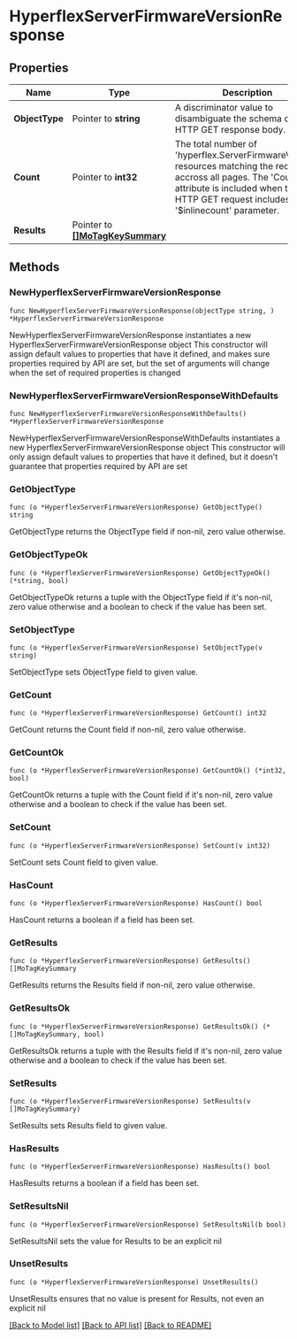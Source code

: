 # HyperflexServerFirmwareVersionResponse

## Properties

Name | Type | Description | Notes
------------ | ------------- | ------------- | -------------
**ObjectType** | Pointer to **string** | A discriminator value to disambiguate the schema of a HTTP GET response body. | 
**Count** | Pointer to **int32** | The total number of &#39;hyperflex.ServerFirmwareVersion&#39; resources matching the request, accross all pages. The &#39;Count&#39; attribute is included when the HTTP GET request includes the &#39;$inlinecount&#39; parameter. | [optional] 
**Results** | Pointer to [**[]MoTagKeySummary**](MoTagKeySummary.md) |  | [optional] 

## Methods

### NewHyperflexServerFirmwareVersionResponse

`func NewHyperflexServerFirmwareVersionResponse(objectType string, ) *HyperflexServerFirmwareVersionResponse`

NewHyperflexServerFirmwareVersionResponse instantiates a new HyperflexServerFirmwareVersionResponse object
This constructor will assign default values to properties that have it defined,
and makes sure properties required by API are set, but the set of arguments
will change when the set of required properties is changed

### NewHyperflexServerFirmwareVersionResponseWithDefaults

`func NewHyperflexServerFirmwareVersionResponseWithDefaults() *HyperflexServerFirmwareVersionResponse`

NewHyperflexServerFirmwareVersionResponseWithDefaults instantiates a new HyperflexServerFirmwareVersionResponse object
This constructor will only assign default values to properties that have it defined,
but it doesn't guarantee that properties required by API are set

### GetObjectType

`func (o *HyperflexServerFirmwareVersionResponse) GetObjectType() string`

GetObjectType returns the ObjectType field if non-nil, zero value otherwise.

### GetObjectTypeOk

`func (o *HyperflexServerFirmwareVersionResponse) GetObjectTypeOk() (*string, bool)`

GetObjectTypeOk returns a tuple with the ObjectType field if it's non-nil, zero value otherwise
and a boolean to check if the value has been set.

### SetObjectType

`func (o *HyperflexServerFirmwareVersionResponse) SetObjectType(v string)`

SetObjectType sets ObjectType field to given value.


### GetCount

`func (o *HyperflexServerFirmwareVersionResponse) GetCount() int32`

GetCount returns the Count field if non-nil, zero value otherwise.

### GetCountOk

`func (o *HyperflexServerFirmwareVersionResponse) GetCountOk() (*int32, bool)`

GetCountOk returns a tuple with the Count field if it's non-nil, zero value otherwise
and a boolean to check if the value has been set.

### SetCount

`func (o *HyperflexServerFirmwareVersionResponse) SetCount(v int32)`

SetCount sets Count field to given value.

### HasCount

`func (o *HyperflexServerFirmwareVersionResponse) HasCount() bool`

HasCount returns a boolean if a field has been set.

### GetResults

`func (o *HyperflexServerFirmwareVersionResponse) GetResults() []MoTagKeySummary`

GetResults returns the Results field if non-nil, zero value otherwise.

### GetResultsOk

`func (o *HyperflexServerFirmwareVersionResponse) GetResultsOk() (*[]MoTagKeySummary, bool)`

GetResultsOk returns a tuple with the Results field if it's non-nil, zero value otherwise
and a boolean to check if the value has been set.

### SetResults

`func (o *HyperflexServerFirmwareVersionResponse) SetResults(v []MoTagKeySummary)`

SetResults sets Results field to given value.

### HasResults

`func (o *HyperflexServerFirmwareVersionResponse) HasResults() bool`

HasResults returns a boolean if a field has been set.

### SetResultsNil

`func (o *HyperflexServerFirmwareVersionResponse) SetResultsNil(b bool)`

 SetResultsNil sets the value for Results to be an explicit nil

### UnsetResults
`func (o *HyperflexServerFirmwareVersionResponse) UnsetResults()`

UnsetResults ensures that no value is present for Results, not even an explicit nil

[[Back to Model list]](../README.md#documentation-for-models) [[Back to API list]](../README.md#documentation-for-api-endpoints) [[Back to README]](../README.md)


